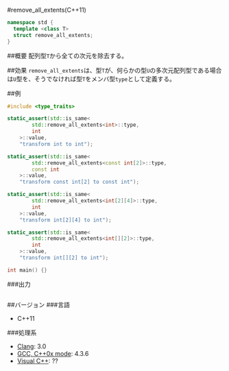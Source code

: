 #remove_all_extents(C++11)
```cpp
namespace std {
  template <class T>
  struct remove_all_extents;
}
```

##概要
配列型`T`から全ての次元を除去する。


##効果
`remove_all_extents`は、型`T`が、何らかの型`U`の多次元配列型である場合は`U`型を、そうでなければ型`T`をメンバ型`type`として定義する。


##例
```cpp
#include <type_traits>

static_assert(std::is_same<
        std::remove_all_extents<int>::type,
        int
    >::value,
    "transform int to int");

static_assert(std::is_same<
        std::remove_all_extents<const int[2]>::type,
        const int
    >::value,
    "transform const int[2] to const int");

static_assert(std::is_same<
        std::remove_all_extents<int[2][4]>::type,
        int
    >::value,
    "transform int[2][4] to int");

static_assert(std::is_same<
        std::remove_all_extents<int[][2]>::type,
        int
    >::value,
    "transform int[][2] to int");

int main() {}
```

###出力
```
```

##バージョン
###言語
- C++11

###処理系
- [Clang](/implementation#clang.md): 3.0
- [GCC, C++0x mode](/implementation#gcc.md): 4.3.6
- [Visual C++](/implementation#visual_cpp.md): ??


